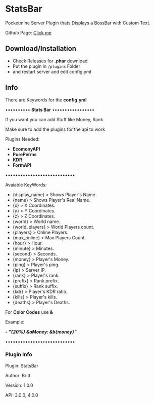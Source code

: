# StatsBar
Pocketmine Server Plugin thats Displays a BossBar with Custom Text.

Github Page: [Click me](https://hydrogames-dev.github.io/StatsBar/)

## Download/Installation
- Check Releases for **.phar** download
- Put the plugin in ``/plugins`` Folder
- and restart server and edit config.yml

## Info
There are Keywords for the **config.yml**

•••••••••• **Stats Bar** •••••••••••••••••

If you want you can add Stuff like Money, Rank

Make sure to add the plugins for the api to work

Plugins Needed: 
- **EcomonyAPI**
- **PurePerms**
- **KDR**
- **FormAPI**

••••••••••••••••••••••••••••

 Avaiable KeyWords:
- {display_name} > Shows Player's Name.
- {name} > Shows Player's Real Name.
- {x} > X Coordinates.
- {y} > Y Coordinates.
- {z} > Z Coordinates.
- {world} > World name.
- {world_players} > World Players count.
- {players} > Online Players.
- {max_online} > Max Players Count.
- {hour} > Hour.
- {minute} > Minutes.
- {second} > Seconds.
- {money} > Player's Money.
- {ping} > Player's ping.
- {ip} > Server IP.
- {rank} > Player's rank.
- {prefix} > Rank prefix.
- {suffix} > Rank suffix.
- {kdr} > Player's KDR ratio.
- {kills} > Player's kills.
- {deaths} > Player's Deaths.

 For **Color Codes** use **&**
 
 Example:
 
***- "{20%} &aMoney: &b{money}"***

 ••••••••••••••••••••••••••••
 
 ### Plugin Info
 
 Plugin: StatsBar
 
 Author: Britt
 
 Version: 1.0.0
 
 API: 3.0.0, 4.0.0
 
